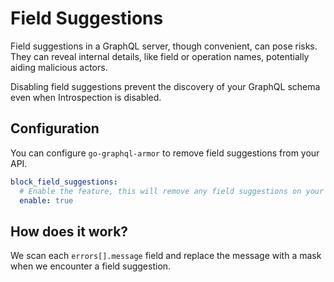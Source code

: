 # Field Suggestions

Field suggestions in a GraphQL server, though convenient, can pose risks. They can reveal internal details, like field or operation names, potentially aiding malicious actors.

Disabling field suggestions prevent the discovery of your GraphQL schema even when Introspection is disabled.

<!-- TOC -->

## Configuration

You can configure `go-graphql-armor` to remove field suggestions from your API.

```yaml
block_field_suggestions:
  # Enable the feature, this will remove any field suggestions on your API
  enable: true
```

## How does it work?

We scan each `errors[].message` field and replace the message with a mask when we encounter a field suggestion.
